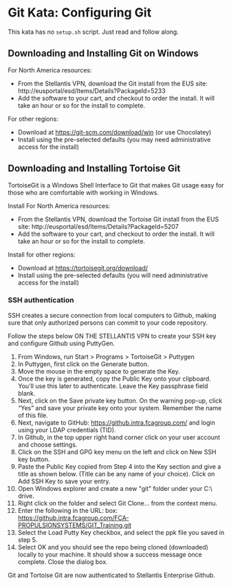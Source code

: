 # Git Kata: Configuring Git

This kata has no `setup.sh` script. Just read and follow along.

## Downloading and Installing Git on Windows

For North America resources:
* From the Stellantis VPN, download the Git install from the EUS site: http://eusportal/esd/Items/Details?PackageId=5233 
* Add the software to your cart, and checkout to order the install. It will take an hour or so for the install to complete.


For other regions:
* Download at https://git-scm.com/download/win (or use Chocolatey)
* Install using the pre-selected defaults (you may need administrative access for the install)


## Downloading and Installing Tortoise Git

TortoiseGit is a Windows Shell Interface to Git that makes Git usage easy for those who are comfortable with working in Windows. 

Install For North America resources:
* From the Stellantis VPN, download the Tortoise Git install from the EUS site: http://eusportal/esd/Items/Details?PackageId=5207
* Add the software to your cart, and checkout to order the install. It will take an hour or so for the install to complete.


Install for other regions:
* Download at https://tortoisegit.org/download/
* Install using the pre-selected defaults (you will need administrative access for the install)


### SSH authentication

SSH creates a secure connection from local computers to Github, making sure that only authorized persons can commit to your code repository. 

Follow the steps below ON THE STELLANTIS VPN to create your SSH key and configure Github using PuttyGen.

1. From Windows, run Start > Programs > TortoiseGit > Puttygen
2. In Puttygen, first click on the Generate button.
3. Move the mouse in the empty space to generate the Key.
4. Once the key is generated, copy the Public Key onto your clipboard. You'll use this later to authenticate. Leave the Key passphrase field blank. 
5. Next, click on the Save private key button. On the warning pop-up, click “Yes” and save your private key onto your system. Remember the name of this file.
6. Next, navigate to GitHub: https://github.intra.fcagroup.com/  and login using your LDAP credentials (TID).
7. In Github, in the top upper right hand corner click on your user account and choose settings.
8. Click on the SSH and GPG key menu on the left and click on New SSH key button.
9. Paste the Public Key copied from Step 4 into the Key section and give a title as shown below. (Title can be any name of your choice). Click on Add SSH Key to save your entry.
10. Open Windows explorer and create a new "git" folder under your C:\ drive. 
11. Right click on the folder and select Git Clone... from the context menu.
12. Enter the following in the URL: box: https://github.intra.fcagroup.com/FCA-PROPULSIONSYSTEMS/GIT_Training.git 
13. Select the Load Putty Key checkbox, and select the ppk file you saved in step 5.
14. Select OK and you should see the repo being cloned (downloaded) locally to your machine. It should show a success message once complete. Close the dialog box.

Git and Tortoise Git are now authenticated to Stellantis Enterprise Github.
 
